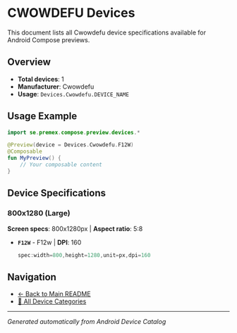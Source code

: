 # CWOWDEFU Devices

This document lists all Cwowdefu device specifications available for Android Compose previews.

## Overview

- **Total devices**: 1
- **Manufacturer**: Cwowdefu
- **Usage**: `Devices.Cwowdefu.DEVICE_NAME`

## Usage Example

```kotlin
import se.premex.compose.preview.devices.*

@Preview(device = Devices.Cwowdefu.F12W)
@Composable
fun MyPreview() {
    // Your composable content
}
```

## Device Specifications

### 800x1280 (Large)

**Screen specs**: 800x1280px | **Aspect ratio**: 5:8

- **`F12W`** - F12w | **DPI**: 160
  ```kotlin
  spec:width=800,height=1280,unit=px,dpi=160
  ```

## Navigation

- [← Back to Main README](../../README.md)
- [📱 All Device Categories](../README.md)

---
*Generated automatically from Android Device Catalog*
